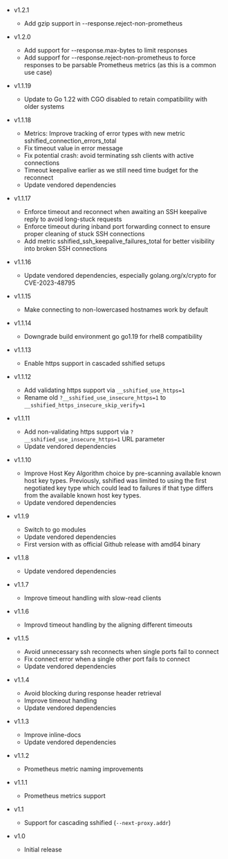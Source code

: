 * v1.2.1
  - Add gzip support in --response.reject-non-prometheus

* v1.2.0
  - Add support for --response.max-bytes to limit responses
  - Add supporf for --response.reject-non-prometheus to force responses to be parsable Prometheus metrics (as this is a common use case)

* v1.1.19
  - Update to Go 1.22 with CGO disabled to retain compatibility with older systems

* v1.1.18
  - Metrics: Improve tracking of error types with new metric sshified_connection_errors_total
  - Fix timeout value in error message
  - Fix potential crash: avoid terminating ssh clients with active connections
  - Timeout keepalive earlier as we still need time budget for the reconnect
  - Update vendored dependencies

* v1.1.17
  - Enforce timeout and reconnect when awaiting an SSH keepalive reply to avoid long-stuck requests
  - Enforce timeout during inband port forwarding connect to ensure proper cleaning of stuck SSH connections
  - Add metric sshified_ssh_keepalive_failures_total for better visibility into broken SSH connections
* v1.1.16
  - Update vendored dependencies, especially golang.org/x/crypto for CVE-2023-48795
* v1.1.15
  - Make connecting to non-lowercased hostnames work by default
* v1.1.14
  - Downgrade build environment go go1.19 for rhel8 compatibility
* v1.1.13
  - Enable https support in cascaded sshified setups
* v1.1.12
  - Add validating https support via `__sshified_use_https=1`
  - Rename old `?__sshified_use_insecure_https=1` to `__sshified_https_insecure_skip_verify=1`
* v1.1.11
  - Add non-validating https support via `?__sshified_use_insecure_https=1` URL parameter
  - Update vendored dependencies
* v1.1.10
  - Improve Host Key Algorithm choice by pre-scanning available known host key types. Previously, sshified was limited to using the first negotiated key type which could lead to failures if that type differs from the available known host key types.
  - Update vendored dependencies
* v1.1.9
  - Switch to go modules
  - Update vendored dependencies
  - First version with as official Github release with amd64 binary
* v1.1.8
  - Update vendored dependencies
* v1.1.7
  - Improve timeout handling with slow-read clients
* v1.1.6
  - Improvd timeout handling by the aligning different timeouts
* v1.1.5
  - Avoid unnecessary ssh reconnects when single ports fail to connect
  - Fix connect error when a single other port fails to connect
  - Update vendored dependencies
* v1.1.4
  - Avoid blocking during response header retrieval
  - Improve timeout handling
  - Update vendored dependencies
* v1.1.3
  - Improve inline-docs
  - Update vendored dependencies
* v1.1.2
  - Prometheus metric naming improvements
* v1.1.1
  - Prometheus metrics support
* v1.1
  - Support for cascading sshified (`--next-proxy.addr`)
* v1.0
  - Initial release
